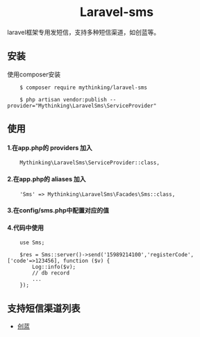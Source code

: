 <h1 align="center">Laravel-sms</h1>

laravel框架专用发短信，支持多种短信渠道，如创蓝等。


## 安装
使用composer安装
```
    $ composer require mythinking/laravel-sms
    
    $ php artisan vendor:publish --provider="Mythinking\LaravelSms\ServiceProvider"
```


## 使用

#### 1.在app.php的 providers 加入
```
    Mythinking\LaravelSms\ServiceProvider::class,
```

#### 2.在app.php的 aliases 加入
```
    'Sms' => Mythinking\LaravelSms\Facades\Sms::class,
```

#### 3.在config/sms.php中配置对应的值

#### 4.代码中使用
````
    use Sms; 
    
    $res = Sms::server()->send('15989214100','registerCode', ['code'=>123456], function ($v) {
        Log::info($v);
        // db record
        ...
    });
````


## 支持短信渠道列表

- [创蓝](https://zz.253.com/ "创蓝")